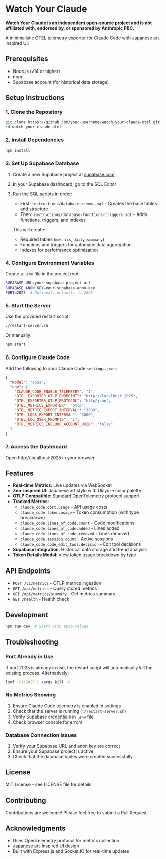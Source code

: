 # Watch Your Claude

**Watch Your Claude is an independent open-source project and is not affiliated with, endorsed by, or sponsored by Anthropic PBC.**

A minimalistic OTEL telemetry exporter for Claude Code with Japanese art-inspired UI.

## Prerequisites

- Node.js (v14 or higher)
- npm
- Supabase account (for historical data storage)

## Setup Instructions

### 1. Clone the Repository

```bash
git clone https://github.com/your-username/watch-your-claude-otel.git
cd watch-your-claude-otel
```

### 2. Install Dependencies

```bash
npm install
```

### 3. Set Up Supabase Database

1. Create a new Supabase project at [supabase.com](https://supabase.com)
2. In your Supabase dashboard, go to the SQL Editor
3. Run the SQL scripts in order:
   - First: `instructions/database-schema.sql` - Creates the base tables and structure
   - Then: `instructions/database-functions-triggers.sql` - Adds functions, triggers, and indexes
   
   This will create:
   - Required tables (`metrics`, `daily_summary`)
   - Functions and triggers for automatic data aggregation
   - Indexes for performance optimization

### 4. Configure Environment Variables

Create a `.env` file in the project root:

```bash
SUPABASE_URL=your-supabase-project-url
SUPABASE_ANON_KEY=your-supabase-anon-key
PORT=2025  # Optional, defaults to 2025
```

### 5. Start the Server

Use the provided restart script:

```bash
./restart-server.sh
```

Or manually:

```bash
npm start
```

### 6. Configure Claude Code

Add the following to your Claude Code `settings.json`:

```json
{
  "model": "opus",
  "env": {
    "CLAUDE_CODE_ENABLE_TELEMETRY": "1",
    "OTEL_EXPORTER_OTLP_ENDPOINT": "http://localhost:2025",
    "OTEL_EXPORTER_OTLP_PROTOCOL": "http/json",
    "OTEL_METRICS_EXPORTER": "otlp",
    "OTEL_METRIC_EXPORT_INTERVAL": "3000",
    "OTEL_LOGS_EXPORT_INTERVAL": "3000",
    "OTEL_LOG_USER_PROMPTS": "1",
    "OTEL_METRICS_INCLUDE_ACCOUNT_UUID": "false"
  }
}
```

### 7. Access the Dashboard

Open http://localhost:2025 in your browser

## Features

- **Real-time Metrics**: Live updates via WebSocket
- **Zen-inspired UI**: Japanese art style with Ukiyo-e color palette
- **OTLP Compatible**: Standard OpenTelemetry protocol support
- **Tracked Metrics**:
  - `claude_code.cost.usage` - API usage costs
  - `claude_code.token.usage` - Token consumption (with type breakdown)
  - `claude_code.lines_of_code.count` - Code modifications
  - `claude_code.lines_of_code.added` - Lines added
  - `claude_code.lines_of_code.removed` - Lines removed
  - `claude_code.session.count` - Active sessions
  - `claude_code.code_edit_tool.decision` - Edit tool decisions
- **Supabase Integration**: Historical data storage and trend analysis
- **Token Details Modal**: View token usage breakdown by type

## API Endpoints

- `POST /v1/metrics` - OTLP metrics ingestion
- `GET /api/metrics` - Query stored metrics
- `GET /api/metrics/summary` - Get metrics summary
- `GET /health` - Health check

## Development

```bash
npm run dev  # Start with auto-reload
```

## Troubleshooting

### Port Already in Use

If port 2025 is already in use, the restart script will automatically kill the existing process. Alternatively:

```bash
lsof -ti:2025 | xargs kill -9
```

### No Metrics Showing

1. Ensure Claude Code telemetry is enabled in settings
2. Check that the server is running (`./restart-server.sh`)
3. Verify Supabase credentials in `.env` file
4. Check browser console for errors

### Database Connection Issues

1. Verify your Supabase URL and anon key are correct
2. Ensure your Supabase project is active
3. Check that the database tables were created successfully

## License

MIT License - see LICENSE file for details

## Contributing

Contributions are welcome! Please feel free to submit a Pull Request.

## Acknowledgments

- Uses OpenTelemetry protocol for metrics collection
- Japanese art-inspired UI design
- Built with Express.js and Socket.IO for real-time updates